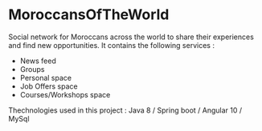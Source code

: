 # MoroccansOfTheWorld
Social network for Moroccans across the world to share their experiences and find new opportunities. 
It contains the following services :
  - News feed 
  - Groups
  - Personal space
  - Job Offers space
  - Courses/Workshops space 

Thechnologies used in this project : Java 8 / Spring boot / Angular 10 / MySql
